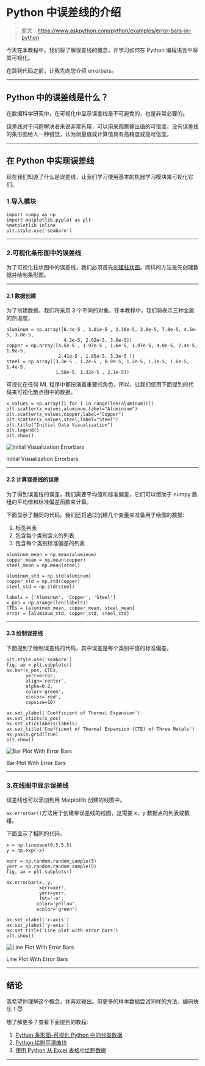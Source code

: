 # Python 中误差线的介绍

> 原文：<https://www.askpython.com/python/examples/error-bars-in-python>

今天在本教程中，我们将了解误差线的概念，并学习如何在 Python 编程语言中将其可视化。

在跳到代码之前，让我先向您介绍 errorbars。

* * *

## Python 中的误差线是什么？

在数据科学研究中，在可视化中显示误差线是不可避免的，也是非常必要的。

误差线对于问题解决者来说非常有用，可以用来观察输出值的可信度。没有误差线的条形图给人一种错觉，认为测量值或计算值具有高精度或高可信度。

* * *

## 在 Python 中实现误差线

现在我们知道了什么是误差线，让我们学习使用基本的机器学习模块来可视化它们。

### 1.导入模块

```
import numpy as np
import matplotlib.pyplot as plt
%matplotlib inline
plt.style.use('seaborn')

```

* * *

### 2.可视化条形图中的误差线

为了可视化柱状图中的误差线，我们必须首先[创建柱状图](https://www.askpython.com/python/python-bar-plot)。同样的方法是先创建数据并绘制条形图。

* * *

#### 2.1 数据创建

为了创建数据，我们将采用 3 个不同的对象。在本教程中，我们将表示三种金属的热温度。

```
aluminum = np.array([6.4e-5 , 3.01e-5 , 2.36e-5, 3.0e-5, 7.0e-5, 4.5e-5, 3.8e-5,
                     4.2e-5, 2.62e-5, 3.6e-5])
copper = np.array([4.5e-5 , 1.97e-5 , 1.6e-5, 1.97e-5, 4.0e-5, 2.4e-5, 1.9e-5, 
                   2.41e-5 , 1.85e-5, 3.3e-5 ])
steel = np.array([3.3e-5 , 1.2e-5 , 0.9e-5, 1.2e-5, 1.3e-5, 1.6e-5, 1.4e-5, 
                  1.58e-5, 1.32e-5 , 2.1e-5])

```

可视化在任何 ML 程序中都扮演着重要的角色，所以，让我们使用下面提到的代码来可视化散点图中的数据。

```
x_values = np.array([i for i in range(len(aluminum))])
plt.scatter(x_values,aluminum,label="Aluminium")
plt.scatter(x_values,copper,label="Copper")
plt.scatter(x_values,steel,label="Steel")
plt.title("Initial Data Visualization")
plt.legend()
plt.show()

```

![Initial Visualization Errorbars](img/18ec10449dfa540c03d9575fe33ca1bc.png)

Initial Visualization Errorbars

* * *

#### 2.2 计算误差线的误差

为了得到误差线的误差，我们需要平均值和标准偏差，它们可以借助于 numpy 数组的平均值和标准偏差函数来计算。

下面显示了相同的代码。我们还将通过创建几个变量来准备用于绘图的数据:

1.  标签列表
2.  包含每个类别含义的列表
3.  包含每个类别标准偏差的列表

```
aluminum_mean = np.mean(aluminum)
copper_mean = np.mean(copper)
steel_mean = np.mean(steel)

aluminum_std = np.std(aluminum)
copper_std = np.std(copper)
steel_std = np.std(steel)

labels = ['Aluminum', 'Copper', 'Steel']
x_pos = np.arange(len(labels))
CTEs = [aluminum_mean, copper_mean, steel_mean]
error = [aluminum_std, copper_std, steel_std]

```

* * *

#### 2.3 绘制误差线

下面提到了绘制误差线的代码，其中误差是每个类别中值的标准偏差。

```
plt.style.use('seaborn')
fig, ax = plt.subplots()
ax.bar(x_pos, CTEs,
       yerr=error,
       align='center',
       alpha=0.2,
       color='green',
       ecolor='red',
       capsize=10)

ax.set_ylabel('Coefficient of Thermal Expansion')
ax.set_xticks(x_pos)
ax.set_xticklabels(labels)
ax.set_title('Coefficent of Thermal Expansion (CTE) of Three Metals')
ax.yaxis.grid(True)
plt.show()

```

![Bar Plot With Error Bars](img/d38b4142202e6fc210e603441829c9ed.png)

Bar Plot With Error Bars

* * *

### 3.在线图中显示误差线

误差线也可以添加到用 Matplotlib 创建的线图中。

`ax.errorbar()`方法用于创建带误差线的线图，这需要 x，y 数据点的列表或数组。

下面显示了相同的代码。

```
x = np.linspace(0,5.5,5)
y = np.exp(-x)

xerr = np.random.random_sample(5)
yerr = np.random.random_sample(5)
fig, ax = plt.subplots()

ax.errorbar(x, y,
            xerr=xerr,
            yerr=yerr,
            fmt='-o',
           color='yellow',
           ecolor='green')

ax.set_xlabel('x-axis')
ax.set_ylabel('y-axis')
ax.set_title('Line plot with error bars')
plt.show()

```

![Line Plot With Error Bars](img/6924a9aa0905a5ab922aa2fe6184fd90.png)

Line Plot With Error Bars

* * *

## 结论

我希望你理解这个概念，并喜欢输出。用更多的样本数据尝试同样的方法。编码快乐！😇

想了解更多？查看下面提到的教程:

1.  [Python 条形图–可视化 Python 中的分类数据](https://www.askpython.com/python/python-bar-plot)
2.  [Python:绘制平滑曲线](https://www.askpython.com/python-modules/matplotlib/smooth-curves)
3.  [使用 Python 从 Excel 表格中绘制数据](https://www.askpython.com/python/examples/plot-data-from-excel-sheet)

* * *
